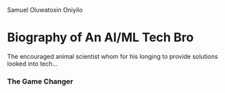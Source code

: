 Samuel Oluwatosin Oniyilo

# Biography of An AI/ML Tech Bro
The encouraged animal scientist whom for his longing to provide solutions looked into tech...

### The Game Changer
